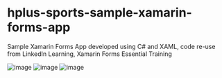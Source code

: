 # hplus-sports-sample-xamarin-forms-app
Sample Xamarin Forms App developed using C# and XAML, code re-use from LinkedIn Learning, Xamarin Forms Essential Training 

![image](https://user-images.githubusercontent.com/98348781/175340077-86984328-4a78-4419-ab5c-b0dd42c88f48.png)
![image](https://user-images.githubusercontent.com/98348781/175340253-bf3c00da-7cd7-459e-a24b-b0efd52e5231.png)
![image](https://user-images.githubusercontent.com/98348781/175340432-e1a17808-d20d-4e38-b3c9-fa6a10ba3365.png)
